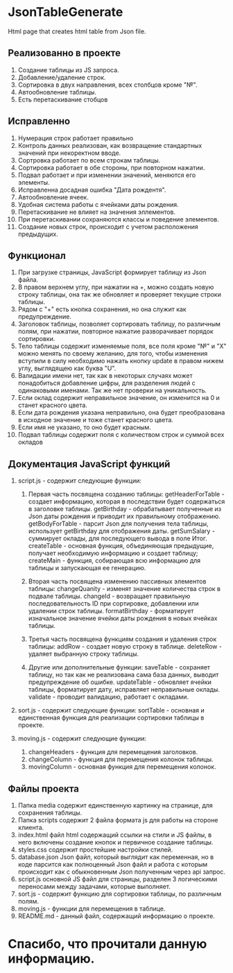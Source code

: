 # JsonTableGenerate 
Html page that creates html table from Json file. 

## Реализованно в проекте 

1. Создание таблицы из JS запроса. 
2. Добавление/удаление строк. 
3. Сортировка в двух направления, всех столбцов кроме "№". 
4. Автообновление таблицы.
5. Есть перетаскивание стобцов

  

## Исправленно 

1. Нумерация строк работает правильно 
2. Контроль данных реализован, как возвращение стандартных значений при некоректном вводе. 
3. Сортровка работает по всем строкам таблицы. 
4. Сортировка работает в обе стороны, при повторном нажатии. 
5. Подвал работает и при изменении значений, меняются его элементы. 
6. Исправленна досадная ошибка "Дата рождентя". 
7. Автообновление ячеек.
8. Удобная система работы с ячейками даты рождения.
9. Перетаскивание не влияет на значения эллементов.
10. При перетаскивании сохраняются классы и поведение элементов.
11. Создание новых строк, происходит с учетом расположения предыдущих.


## Функционал 

1. При загрузке страницы, JavaScript формирует таблицу из Json файла. 
2. В правом верхнем углу, при нажатии на +, можно создать новую строку таблицы, она так же обновляет и проверяет текущие строки таблицы. 
3. Рядом с "+" есть кнопка сохранения, но она служит как предупреждение. 
4. Заголовок таблицы, позволяет сортировать таблицу, по различным полям, при нажатии, повторное нажатие разворачивает порядок сортировки. 
5. Тело таблицы содержит изменяемые поля, все поля кроме "№" и "Х" можно менять по своему желанию, для того, чтобы изменения вступили в силу необходимо нажать кнопку update в правом нижем углу, выглядящею как буква "U". 
6. Валидации имени нет, так как в некоторых случаях может понадобиться добавление цифры, для разделения людей с одинаковыми именами. Так же нет проверки на уникальность. 
7. Если оклад содержит неправильное значение, он изменится на 0 и станет красного цвета. 
8. Если дата рождения указана неправильно, она будет преобразована в исходное значение и тоже станет красного цвета. 
9. Если имя не указано, то оно будет красным.
10. Подвал таблицы содержит поля с количеством строк и суммой всех окладов 



## Документация JavaScript функций 

1. script.js - содержит следующие функции: 
    1. Первая часть посвящена созданию таблицы: 
        getHeaderForTable - создает информацию, которая в последствии будет содержаться в заголовке таблицы. 
        getBirthday - обрабатывает полученные из Json даты рождения и приводит их правильному отображению. 
        getBodyForTable - парсит Json для получения тела таблицы, использует getBirthday для отображения даты. 
        getSumSalary - суммирует оклады, для последующего вывода в поле Итог. 
        createTable - основная функция, объединяющая предыдущие, получает необходимую информацию и создает таблицу; 
        createMain - функция, собирающая всю информацию для таблицы и запускающая ее генерацию. 

    2. Вторая часть посвящена изменению пассивных элементов таблицы: 
        changeQuanity - изменят значение количества строк в подвале таблицы. 
        changeId - возвращает правильную последовательность ID при сортировке, добавлении или удалении строк таблицы. 
        formatBirthday - форматирует изначальное значение ячейки даты рождения в новых ячейках таблицы. 

    3. Третья часть посвящена функциям создания и удаления строк таблицы: 
        addRow - создает новую строку в таблице. 
        deleteRow - удаляет выбранную строку таблицы. 
    4. Другие или дополнительные функции: 
        saveTable - сохраняет таблицу, но так как не реализована сама база данных, выводит предупреждение об ошибке. 
        updateTable - обновляет ячейки таблицы, форматирует дату, исправляет неправильные оклады. 
        validate - проводит валидацию, работает с окладами. 

2. sort.js - содержит следующие функции: 
    sortTable - основная и единственная функция для реализации сортировки таблицы в проекте. 

3. moving.js - содержит следующие функции:
    1. changeHeaders - функция для перемещения заголовков.
    2. changeColumn - функция для перемещения колонок таблицы.
    3. movingColumn - основная функция для перемещения колонок.


## Файлы проекта 

1. Папка media содержит единственную картинку на странице, для сохранения таблицы. 
2. Папка scripts содержит 2 файла формата js для работы на стороне клиента. 
3. index.html файл html содержащий ссылки на стили и JS файлы, в него включены создание кнопок и первичное создание таблицы. 
4. styles.css содержит простейшие настройки стилей. 
5. database.json Json файл, который выглядит как переменная, но в коде парсится как полноценный Json файл и работа с которым происходит как с обыкновенным Json полученным через api запрос. 
6. script.js основной JS файл для страницы, разделен 3 логическими переносами между задачами, которые выполняет. 
7. sort.js - содержит функцию для сортировки таблицы, по различным полям.
8. moving.js - функции для перемещения в таблице.
9. README.md - данный файл, содержащий информацию о проекте. 

 

# Спасибо, что прочитали данную информацию. 